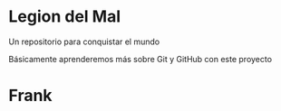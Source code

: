 # Legion del Mal
Un repositorio para conquistar el mundo

Básicamente aprenderemos más sobre Git y GitHub con este proyecto


# Frank
